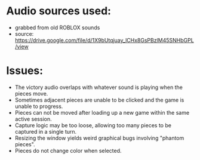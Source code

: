 # Audio sources used:
- grabbed from old ROBLOX sounds
- source: https://drive.google.com/file/d/1X9bUtqjuay_lCHx8GsPBzlM45SNHbGPL/view


# Issues:
- The victory audio overlaps with whatever sound is playing when the pieces move.
- Sometimes adjacent pieces are unable to be clicked and the game is unable to progress.
- Pieces can not be moved after loading up a new game within the same active session.
- Capture logic may be too loose, allowing too many pieces to be captured in a single turn.
- Resizing the window yields weird graphical bugs involving "phantom pieces".
- Pieces do not change color when selected.
